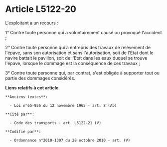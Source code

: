 # Article L5122-20

L'exploitant a un recours :

1° Contre toute personne qui a volontairement causé ou provoqué l'accident ;

2° Contre toute personne qui a entrepris des travaux de relèvement de l'épave, sans son autorisation et sans l'autorisation,
soit de l'Etat dont le navire battait le pavillon, soit de l'Etat dans les eaux duquel se trouve l'épave, lorsque le dommage
est la conséquence de ces travaux ;

3° Contre toute personne qui, par contrat, s'est obligée à supporter tout ou partie des dommages considérés.

**Liens relatifs à cet article**

	**Anciens textes**:

	  - Loi n°65-956 du 12 novembre 1965 - art. 8 (Ab)

	**Cité par**:

	  - Code des transports - art. L5122-21 (V)

	**Codifié par**:

	  - Ordonnance n°2010-1307 du 28 octobre 2010 - art. (V)
